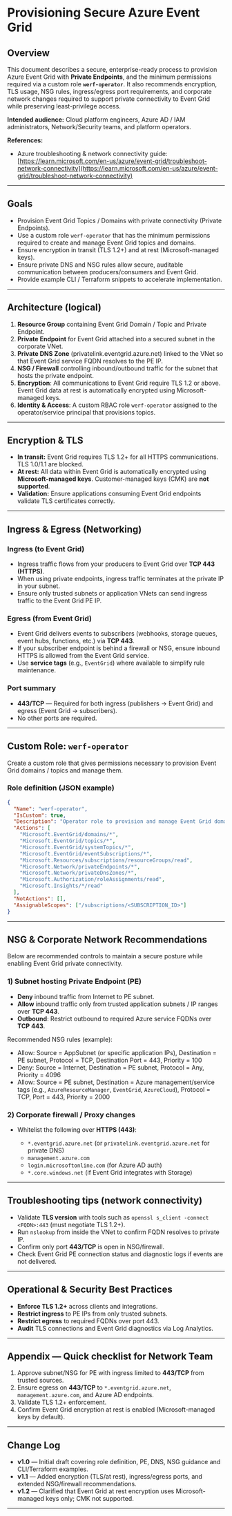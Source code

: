 # Provisioning Secure Azure Event Grid

## Overview

This document describes a secure, enterprise-ready process to provision Azure Event Grid with **Private Endpoints**, and the minimum permissions required via a custom role **`werf-operator`**. It also recommends encryption, TLS usage, NSG rules, ingress/egress port requirements, and corporate network changes required to support private connectivity to Event Grid while preserving least-privilege access.

**Intended audience:** Cloud platform engineers, Azure AD / IAM administrators, Network/Security teams, and platform operators.

**References:**

* Azure troubleshooting & network connectivity guide: [https://learn.microsoft.com/en-us/azure/event-grid/troubleshoot-network-connectivity](https://learn.microsoft.com/en-us/azure/event-grid/troubleshoot-network-connectivity)

---

## Goals

* Provision Event Grid Topics / Domains with private connectivity (Private Endpoints).
* Use a custom role `werf-operator` that has the minimum permissions required to create and manage Event Grid topics and domains.
* Ensure encryption in transit (TLS 1.2+) and at rest (Microsoft-managed keys).
* Ensure private DNS and NSG rules allow secure, auditable communication between producers/consumers and Event Grid.
* Provide example CLI / Terraform snippets to accelerate implementation.

---

## Architecture (logical)

1. **Resource Group** containing Event Grid Domain / Topic and Private Endpoint.
2. **Private Endpoint** for Event Grid attached into a secured subnet in the corporate VNet.
3. **Private DNS Zone** (privatelink.eventgrid.azure.net) linked to the VNet so that Event Grid service FQDN resolves to the PE IP.
4. **NSG / Firewall** controlling inbound/outbound traffic for the subnet that hosts the private endpoint.
5. **Encryption**: All communications to Event Grid require TLS 1.2 or above. Event Grid data at rest is automatically encrypted using Microsoft-managed keys.
6. **Identity & Access**: A custom RBAC role `werf-operator` assigned to the operator/service principal that provisions topics.

---

## Encryption & TLS

* **In transit:** Event Grid requires TLS 1.2+ for all HTTPS communications. TLS 1.0/1.1 are blocked.
* **At rest:** All data within Event Grid is automatically encrypted using **Microsoft-managed keys**. Customer-managed keys (CMK) are **not supported**.
* **Validation:** Ensure applications consuming Event Grid endpoints validate TLS certificates correctly.

---

## Ingress & Egress (Networking)

### Ingress (to Event Grid)

* Ingress traffic flows from your producers to Event Grid over **TCP 443 (HTTPS)**.
* When using private endpoints, ingress traffic terminates at the private IP in your subnet.
* Ensure only trusted subnets or application VNets can send ingress traffic to the Event Grid PE IP.

### Egress (from Event Grid)

* Event Grid delivers events to subscribers (webhooks, storage queues, event hubs, functions, etc.) via **TCP 443**.
* If your subscriber endpoint is behind a firewall or NSG, ensure inbound HTTPS is allowed from the Event Grid service.
* Use **service tags** (e.g., `EventGrid`) where available to simplify rule maintenance.

### Port summary

* **443/TCP** — Required for both ingress (publishers → Event Grid) and egress (Event Grid → subscribers).
* No other ports are required.

---

## Custom Role: `werf-operator`

Create a custom role that gives permissions necessary to provision Event Grid domains / topics and manage them.

### Role definition (JSON example)

```json
{
  "Name": "werf-operator",
  "IsCustom": true,
  "Description": "Operator role to provision and manage Event Grid domains and topics (create/read/write/delete).",
  "Actions": [
    "Microsoft.EventGrid/domains/*",
    "Microsoft.EventGrid/topics/*",
    "Microsoft.EventGrid/systemTopics/*",
    "Microsoft.EventGrid/eventSubscriptions/*",
    "Microsoft.Resources/subscriptions/resourceGroups/read",
    "Microsoft.Network/privateEndpoints/*",
    "Microsoft.Network/privateDnsZones/*",
    "Microsoft.Authorization/roleAssignments/read",
    "Microsoft.Insights/*/read"
  ],
  "NotActions": [],
  "AssignableScopes": ["/subscriptions/<SUBSCRIPTION_ID>"]
}
```

---

## NSG & Corporate Network Recommendations

Below are recommended controls to maintain a secure posture while enabling Event Grid private connectivity.

### 1) Subnet hosting Private Endpoint (PE)

* **Deny** inbound traffic from Internet to PE subnet.
* **Allow** inbound traffic only from trusted application subnets / IP ranges over **TCP 443**.
* **Outbound**: Restrict outbound to required Azure service FQDNs over **TCP 443**.

Recommended NSG rules (example):

* Allow: Source = AppSubnet (or specific application IPs), Destination = PE subnet, Protocol = TCP, Destination Port = 443, Priority = 100
* Deny: Source = Internet, Destination = PE subnet, Protocol = Any, Priority = 4096
* Allow: Source = PE subnet, Destination = Azure management/service tags (e.g., `AzureResourceManager`, `EventGrid`, `AzureCloud`), Protocol = TCP, Port = 443, Priority = 2000

### 2) Corporate firewall / Proxy changes

* Whitelist the following over **HTTPS (443)**:

  * `*.eventgrid.azure.net` (or `privatelink.eventgrid.azure.net` for private DNS)
  * `management.azure.com`
  * `login.microsoftonline.com` (for Azure AD auth)
  * `*.core.windows.net` (if Event Grid integrates with Storage)

---

## Troubleshooting tips (network connectivity)

* Validate **TLS version** with tools such as `openssl s_client -connect <FQDN>:443` (must negotiate TLS 1.2+).
* Run `nslookup` from inside the VNet to confirm FQDN resolves to private IP.
* Confirm only port **443/TCP** is open in NSG/firewall.
* Check Event Grid PE connection status and diagnostic logs if events are not delivered.

---

## Operational & Security Best Practices

* **Enforce TLS 1.2+** across clients and integrations.
* **Restrict ingress** to PE IPs from only trusted subnets.
* **Restrict egress** to required FQDNs over port 443.
* **Audit** TLS connections and Event Grid diagnostics via Log Analytics.

---

## Appendix — Quick checklist for Network Team

1. Approve subnet/NSG for PE with ingress limited to **443/TCP** from trusted sources.
2. Ensure egress on **443/TCP** to `*.eventgrid.azure.net`, `management.azure.com`, and Azure AD endpoints.
3. Validate TLS 1.2+ enforcement.
4. Confirm Event Grid encryption at rest is enabled (Microsoft-managed keys by default).

---

## Change Log

* **v1.0** — Initial draft covering role definition, PE, DNS, NSG guidance and CLI/Terraform examples.
* **v1.1** — Added encryption (TLS/at rest), ingress/egress ports, and extended NSG/firewall recommendations.
* **v1.2** — Clarified that Event Grid at rest encryption uses Microsoft-managed keys only; CMK not supported.

---
